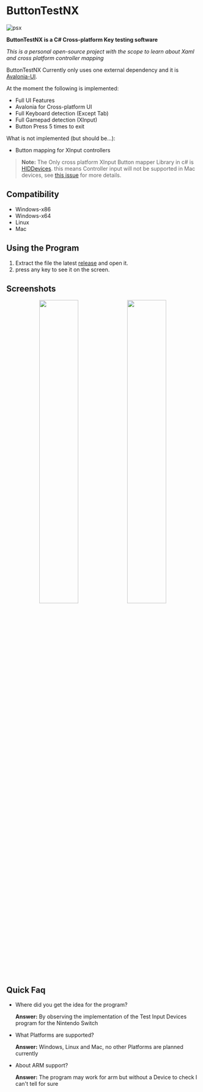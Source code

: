 # ButtonTestNX

![psx](https://github.com/user-attachments/assets/50c1ee74-d93d-4444-8805-f86dfdf6d3c8)

**ButtonTestNX is a C# Cross-platform Key testing software**

*This is a personal open-source project with the scope to learn about Xaml and cross platform controller mapping*

ButtonTestNX Currently only uses one external dependency and it is [Avalonia-UI](https://avaloniaui.net/).

At the moment the following is implemented:
- Full UI Features
- Avalonia for Cross-platform UI
- Full Keyboard detection (Except Tab)
- Full Gamepad detection (XInput)
- Button Press 5 times to exit

What is not implemented (but should be...):
- Button mapping for XInput controllers

> **Note:**  The Only cross platform XInput Button mapper Library in c# is [HIDDevices](https://github.com/DevDecoder/HIDDevices). this means Controller input will not be supported in Mac devices, see [this issue](https://github.com/DevDecoder/HIDDevices/issues/2) for more details.

## Compatibility

- Windows-x86
- Windows-x64
- Linux
- Mac

## Using the Program

1. Extract the file the latest [release](https://github.com/rna0/ButtonTestNX/releases) and open it.
2. press any key to see it on the screen.

## Screenshots
<p align="center" width="100%">
    <img width="45%" src="https://github.com/user-attachments/assets/2ed3bbd7-6a6e-437e-a426-692d4a48134a"> 
    <img width="45%" src="https://github.com/user-attachments/assets/13f50208-2d51-4b47-ac51-647c562fe3b6"> 
</p>

## Quick Faq
- Where did you get the idea for the program?

  **Answer:** By observing the implementation of the Test Input Devices program for the Nintendo Switch

- What Platforms are supported?

  **Answer:** Windows, Linux and Mac, no other Platforms are planned currently
- About ARM support?

  **Answer:** The program may work for arm but without a Device to check I can't tell for sure
